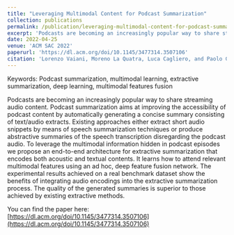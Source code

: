 ```yaml
---
title: "Leveraging Multimodal Content for Podcast Summarization"
collection: publications
permalink: /publication/leveraging-multimodal-content-for-podcast-summarization
excerpt: 'Podcasts are becoming an increasingly popular way to share streaming audio content. Podcast summarization aims at improving the accessibility of podcast content by automatically generating a concise summary consisting of text/audio extracts. To leverage the multimodal information hidden in podcast episodes we propose an end-to-end architecture for extractive summarization that encodes both acoustic and textual contents.'
date: 2022-04-25
venue: 'ACM SAC 2022'
paperurl: 'https://dl.acm.org/doi/10.1145/3477314.3507106'
citation: 'Lorenzo Vaiani, Moreno La Quatra, Luca Cagliero, and Paolo Garza. 2022. Leveraging multimodal content for podcast summarization.'
---
```


Keywords: Podcast summarization, multimodal learning, extractive summarization, deep learning, multimodal features fusion

Podcasts are becoming an increasingly popular way to share streaming audio content. Podcast summarization aims at improving the accessibility of podcast content by automatically generating a concise summary consisting of text/audio extracts. Existing approaches either extract short audio snippets by means of speech summarization techniques or produce abstractive summaries of the speech transcription disregarding the podcast audio. To leverage the multimodal information hidden in podcast episodes we propose an end-to-end architecture for extractive summarization that encodes both acoustic and textual contents. It learns how to attend relevant multimodal features using an ad hoc, deep feature fusion network. The experimental results achieved on a real benchmark dataset show the benefits of integrating audio encodings into the extractive summarization process. The quality of the generated summaries is superior to those achieved by existing extractive methods.

<!--[Download paper here](http://academicpages.github.io/files/paper1.pdf)-->

You can find the paper here: [https://dl.acm.org/doi/10.1145/3477314.3507106](https://dl.acm.org/doi/10.1145/3477314.3507106)



